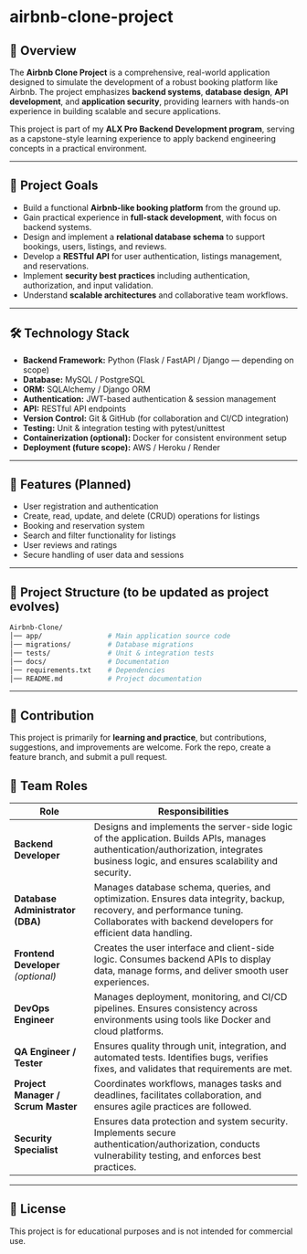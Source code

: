 # airbnb-clone-project

## 📌 Overview

The **Airbnb Clone Project** is a comprehensive, real-world application designed to simulate the development of a robust booking platform like Airbnb. The project emphasizes **backend systems**, **database design**, **API development**, and **application security**, providing learners with hands-on experience in building scalable and secure applications.

This project is part of my **ALX Pro Backend Development program**, serving as a capstone-style learning experience to apply backend engineering concepts in a practical environment.

---

## 🎯 Project Goals

* Build a functional **Airbnb-like booking platform** from the ground up.
* Gain practical experience in **full-stack development**, with focus on backend systems.
* Design and implement a **relational database schema** to support bookings, users, listings, and reviews.
* Develop a **RESTful API** for user authentication, listings management, and reservations.
* Implement **security best practices** including authentication, authorization, and input validation.
* Understand **scalable architectures** and collaborative team workflows.

---

## 🛠️ Technology Stack

* **Backend Framework:** Python (Flask / FastAPI / Django — depending on scope)
* **Database:** MySQL / PostgreSQL
* **ORM:** SQLAlchemy / Django ORM
* **Authentication:** JWT-based authentication & session management
* **API:** RESTful API endpoints
* **Version Control:** Git & GitHub (for collaboration and CI/CD integration)
* **Testing:** Unit & integration testing with pytest/unittest
* **Containerization (optional):** Docker for consistent environment setup
* **Deployment (future scope):** AWS / Heroku / Render

---

## 🚀 Features (Planned)

* User registration and authentication
* Create, read, update, and delete (CRUD) operations for listings
* Booking and reservation system
* Search and filter functionality for listings
* User reviews and ratings
* Secure handling of user data and sessions

---

## 📂 Project Structure (to be updated as project evolves)

```bash
Airbnb-Clone/
│── app/                # Main application source code  
│── migrations/         # Database migrations  
│── tests/              # Unit & integration tests  
│── docs/               # Documentation  
│── requirements.txt    # Dependencies  
│── README.md           # Project documentation  
```

---

## 🤝 Contribution

This project is primarily for **learning and practice**, but contributions, suggestions, and improvements are welcome. Fork the repo, create a feature branch, and submit a pull request.

## 👥 Team Roles
| **Role**                            | **Responsibilities**                                                                                                                                                                    |
| ----------------------------------- | --------------------------------------------------------------------------------------------------------------------------------------------------------------------------------------- |
| **Backend Developer**               | Designs and implements the server-side logic of the application. Builds APIs, manages authentication/authorization, integrates business logic, and ensures scalability and security.    |
| **Database Administrator (DBA)**    | Manages database schema, queries, and optimization. Ensures data integrity, backup, recovery, and performance tuning. Collaborates with backend developers for efficient data handling. |
| **Frontend Developer** *(optional)* | Creates the user interface and client-side logic. Consumes backend APIs to display data, manage forms, and deliver smooth user experiences.                                             |
| **DevOps Engineer**                 | Manages deployment, monitoring, and CI/CD pipelines. Ensures consistency across environments using tools like Docker and cloud platforms.                                               |
| **QA Engineer / Tester**            | Ensures quality through unit, integration, and automated tests. Identifies bugs, verifies fixes, and validates that requirements are met.                                               |
| **Project Manager / Scrum Master**  | Coordinates workflows, manages tasks and deadlines, facilitates collaboration, and ensures agile practices are followed.                                                                |
| **Security Specialist**             | Ensures data protection and system security. Implements secure authentication/authorization, conducts vulnerability testing, and enforces best practices.                               |


---

## 📜 License

This project is for educational purposes and is not intended for commercial use.

